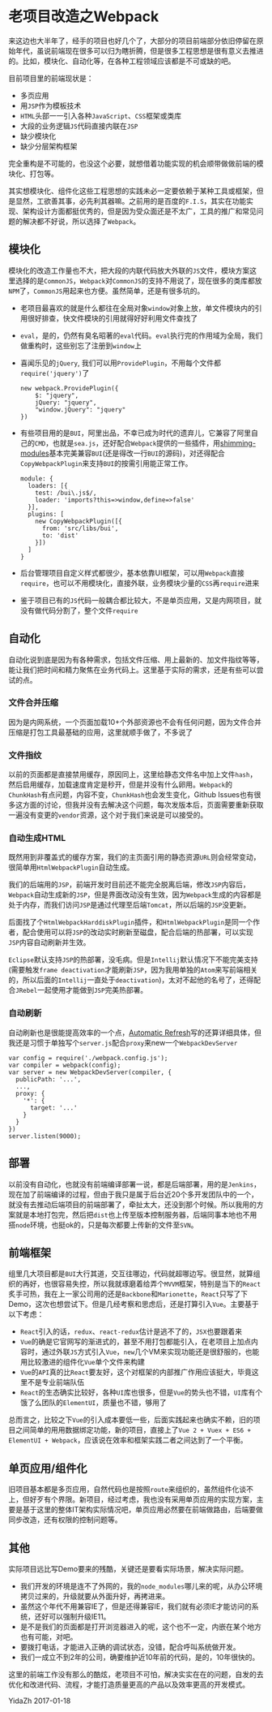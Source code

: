 老项目改造之Webpack
================

来这边也大半年了，经手的项目也好几个了，大部分的项目前端部分依旧停留在原始年代，虽说前端现在很多可以归为瞎折腾，但是很多工程思想是很有意义去推进的。比如，模块化、自动化等，在各种工程领域应该都是不可或缺的吧。

目前项目里的前端现状是：

- 多页应用
- 用`JSP`作为模板技术
- `HTML`头部一一引入各种`JavaScript`、`CSS`框架或类库
- 大段的业务逻辑`JS`代码直接内联在`JSP`
- 缺少模块化
- 缺少分层架构框架

完全重构是不可能的，也没这个必要，就想借着功能实现的机会顺带做做前端的模块化、打包等。

其实想模块化、组件化这些工程思想的实践未必一定要依赖于某种工具或框架，但是显然，工欲善其事，必先利其器嘛。之前用的是百度的`F.I.S`，其实在功能实现、架构设计方面都挺优秀的，但是因为受众面还是不太广，工具的推广和常见问题的解决都不好说，所以选择了`Webpack`。

## 模块化

模块化的改造工作量也不大，把大段的内联代码放大外联的`JS`文件，模块方案这里选择的是`CommonJS`，`Webpack`对`CommonJS`的支持不用说了，现在很多的类库都放`NPM`了，`CommonJS`用起来也方便。虽然简单，还是有很多坑的。

- 老项目最喜欢的就是什么都往在全局对象`window`对象上放，单文件模块内的引用很好排查，快文件模块的引用就得好好利用文件查找了

- `eval`，是的，仍然有臭名昭著的`eval`代码。`eval`执行完的作用域为全局，我们做重构时，这些别忘了注册到`window`上

- 喜闻乐见的`jQuery`, 我们可以用`ProvidePlugin`，不用每个文件都`require('jquery')`了

  ```
  new webpack.ProvidePlugin({
      $: "jquery",
      jQuery: "jquery",
      "window.jQuery": "jquery"
  })
  ```
- 有些项目用的是`BUI`，阿里出品，不幸已成为时代的遗弃儿，它兼容了阿里自己的`CMD`，也就是`sea.js`，还好配合`Webpack`提供的一些插件，用[shimming-modules](http://webpack.github.io/docs/shimming-modules.html)基本完美兼容`BUI`(还是得改一行`BUI`的源码)，对还得配合`CopyWebpackPlugin`来支持`BUI`的按需引用能正常工作。

  ```
  module: {
    loaders: [{
      test: /bui\.js$/,
      loader: 'imports?this=>window,define=>false'
    }],
    plugins: [
      new CopyWebpackPlugin([{
        from: 'src/libs/bui',
        to: 'dist'
      }])
    ]
  }
  ```

- 后台管理项目自定义样式都很少，基本依靠UI框架，可以用`Webpack`直接`require`，也可以不用模块化，直接外联，业务模块少量的`CSS`再`require`进来

- 鉴于项目已有的`JS`代码一般耦合都比较大，不是单页应用，又是内网项目，就没有做代码分割了，整个文件`require`

## 自动化

自动化说到底是因为有各种需求，包括文件压缩、用上最新的、加文件指纹等等，能让我们把时间和精力聚焦在业务代码上。这里基于实际的需求，还是有些可以尝试的点。

### 文件合并压缩

因为是内网系统，一个页面加载10+个外部资源也不会有任何问题，因为文件合并压缩是打包工具最基础的应用，这里就顺手做了，不多说了

### 文件指纹

以前的页面都是直接禁用缓存，原因同上，这里给静态文件名中加上文件`hash`，然后启用缓存，加载速度肯定是秒开，但是并没有什么卵用。`Webpack`的`ChunkHash`有点问题，内容不变，`ChunkHash`也会发生变化，Github Issues也有很多这方面的讨论，但我并没有去解决这个问题，每次发版本后，页面需要重新获取一遍没有变更的`vendor`资源，这个对于我们来说是可以接受的。

### 自动生成HTML

既然用到非覆盖式的缓存方案，我们的主页面引用的静态资源`URL`则会经常变动，很简单用`HtmlWebpackPlugin`自动生成。  

我们的后端用的`JSP`，前端开发时目前还不能完全脱离后端，修改`JSP`内容后，`Webpack`自动生成新的`JSP`，但是界面改动没有生效，因为`Webpack`生成的内容都是处于内存，而我们访问`JSP`是通过代理至后端`Tomcat`，所以后端的`JSP`没更新。  

后面找了个`HtmlWebpackHarddiskPlugin`插件，和`HtmlWebpackPlugin`是同一个作者，配合使用可以将`JSP`的改动实时刷新至磁盘，配合后端的热部署，可以实现`JSP`内容自动刷新并生效。

`Eclipse`默认支持`JSP`的热部署，没毛病。但是`Intellij`默认情况下不能完美支持(需要触发`frame deactivation`才能刷新`JSP`，因为我用单独的`Atom`来写前端相关的，所以后面的`Intellij`一直处于`deactivation`)，太对不起他的名号了，还得配合`JRebel`一起使用才能做到`JSP`完美热部署。

### 自动刷新

自动刷新也是很能提高效率的一个点，[Automatic Refresh](http://webpack.github.io/docs/webpack-dev-server.html#automatic-refresh)写的还算详细具体，但我还是习惯于单独写个`server.js`配合`proxy`来new一个`WebpackDevServer`
```
var config = require('./webpack.config.js');
var compiler = webpack(config);
var server = new WebpackDevServer(compiler, {
  publicPath: '...',
  ...,
  proxy: {
    '*': {
      target: '...'
    }
  }   
})
server.listen(9000);
```

## 部署

以前没有自动化，也就没有前端编译部署一说，都是后端部署，用的是`Jenkins`，现在加了前端编译的过程，但由于我只是属于后台近20个多开发团队中的一个，就没有去推动后端项目的前端部署了，牵扯太大，还没到那个时候。所以我用的方案就是本地打包完，然后把`dist`也上传至版本控制服务器，后端同事本地也不用搭`node`环境，也挺ok的，只是每次都要上传新的文件至`SVN`。

## 前端框架

组里几大项目都是`BUI`大行其道，交互往哪边，代码就超哪边写。很显然，就算组织的再好，也很容易失控，所以我就琢磨着给弄个`MVVM`框架，特别是当下的`React`炙手可热，我在上一家公司用的还是`Backbone`和`Marionette`，`React`只写了下Demo，这次也想尝试下。但是几经考察和思虑后，还是打算引入`Vue`。主要基于以下考虑：

- `React`引入的话，`redux`、`react-redux`估计是逃不了的，`JSX`也要跟着来
- `Vue`的确是它官网写的渐进式的，甚至不用打包都能引入，在老项目上加点内容时，通过外联`JS`方式引入`Vue`，`new`几个VM来实现功能还是很舒服的，也能用比较激进的组件化`Vue`单个文件来构建
- `Vue`的`API`真的比`React`要友好，这个对框架的内部推广作用应该挺大，毕竟这里不是专业前端队伍
- `React`的生态确实比较好，各种`UI`库也很多，但是`Vue`的势头也不错，`UI`库有个饿了么团队的`ElementUI`，质量也不错，够用了

总而言之，比较之下`Vue`的引入成本要低一些，后面实践起来也确实不赖，旧的项目之间简单的用用数据绑定功能，新的项目，直接上了`Vue 2 + Vuex + ES6 + ElementUI + Webpack`，应该说在效率和框架实践二者之间达到了一个平衡。

## 单页应用/组件化

旧项目基本都是多页应用，自然代码也是按照`route`来组织的，虽然组件化谈不上，但好歹有个界限。新项目，经过考虑，我也没有采用单页应用的实现方案，主要是基于这里的整体IT架构实际情况吧，单页应用必然要在前端做路由，后端要做同步改造，还有权限的控制问题等。

## 其他

实际项目远比写Demo要来的残酷，关键还是要看实际场景，解决实际问题。

- 我们开发的环境是连不了外网的，我的`node_modules`哪儿来的呢，从办公环境拷贝过来的，升级就要从外面升好，再拷进来。
- 虽然这个年代不用兼容IE了，但是还得兼容IE，我们就有必须IE才能访问的系统，还好可以强制升级IE11。
- 是不是我们的页面都是打开浏览器进入的呢，这个也不一定，内嵌在某个地方也有可能，对吧。
- 要拨打电话，才能进入正确的调试状态，没错，配合呼叫系统做开发。
- 我们一成立不到2年的公司，确要维护近10年前的代码，是的，10年很快的。

这里的前端工作没有那么的酷炫，老项目不可怕，解决实实在在的问题，自发的去优化和改进代码、流程，才能打造质量更高的产品以及效率更高的开发模式。

YidaZh
2017-01-18
